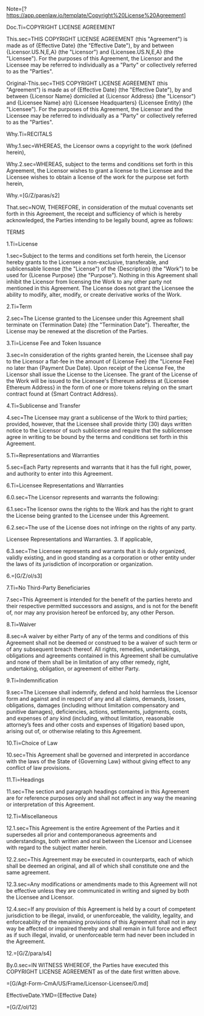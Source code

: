 Note=[?https://app.openlaw.io/template/Copyright%20License%20Agreement]

Doc.Ti=COPYRIGHT LICENSE AGREEMENT

This.sec=THIS COPYRIGHT LICENSE AGREEMENT (this "Agreement") is made as of {Effective Date} (the "Effective Date"), by and between {Licensor.US.N,E,A} (the "Licensor") and {Licensee.US.N,E,A} (the "Licensee"). For the purposes of this Agreement, the Licensor and the Licensee may be referred to individually as a "Party" or collectively referred to as the "Parties".


Original-This.sec=THIS COPYRIGHT LICENSE AGREEMENT (this "Agreement") is made as of {Effective Date} (the "Effective Date"), by and between {Licensor Name} domiciled at {Licensor Address} (the "Licensor") and {Licensee Name} a(n) {Licensee Headquarters} {Licensee Entity} (the "Licensee"). For the purposes of this Agreement, the Licensor and the Licensee may be referred to individually as a "Party" or collectively referred to as the "Parties".

Why.Ti=RECITALS

Why.1.sec=WHEREAS, the Licensor owns a copyright to the work (defined herein),

Why.2.sec=WHEREAS, subject to the terms and conditions set forth in this Agreement, the Licensor wishes to grant a license to the Licensee and the Licensee wishes to obtain a license of the work for the purpose set forth herein,

Why.=[G/Z/paras/s2]

That.sec=NOW, THEREFORE, in consideration of the mutual covenants set forth in this Agreement, the receipt and sufficiency of which is hereby acknowledged, the Parties intending to be legally bound, agree as follows:

TERMS

1.Ti=License

1.sec=Subject to the terms and conditions set forth herein, the Licensor hereby grants to the Licensee a non-exclusive, transferable, and sublicensable license (the "License") of the {Description} (the "Work") to be used for {License Purpose} (the "Purpose"). Nothing in this Agreement shall inhibit the Licensor from licensing the Work to any other party not mentioned in this Agreement. The License does not grant the Licensee the ability to modify, alter, modify, or create derivative works of the Work.

2.Ti=Term

2.sec=The License granted to the Licensee under this Agreement shall terminate on {Termination Date} (the "Termination Date"). Thereafter, the License may be renewed at the discretion of the Parties.

3.Ti=License Fee and Token Issuance

3.sec=In consideration of the rights granted herein, the Licensee shall pay to the Licensor a flat-fee in the amount of {License Fee} (the "License Fee) no later than {Payment Due Date}. Upon receipt of the License Fee, the Licensor shall issue the License to the Licensee. The grant of the License of the Work will be issued to the Licensee's Ethereum address at {Licensee Ethereum Address} in the form of one or more tokens relying on the smart contract found at {Smart Contract Address}.

4.Ti=Sublicense and Transfer

4.sec=The Licensee may grant a sublicense of the Work to third parties; provided, however, that the Licensee shall provide thirty (30) days written notice to the Licensor of such sublicense and require that the sublicensee agree in writing to be bound by the terms and conditions set forth in this Agreement.

5.Ti=Representations and Warranties

5.sec=Each Party represents and warrants that it has the full right, power, and authority to enter into this Agreement.

6.Ti=Licensee Representations and Warranties

6.0.sec=The Licensor represents and warrants the following:

6.1.sec=The licensor owns the rights to the Work and has the right to grant the License being granted to the Licensee under this Agreement.

6.2.sec=The use of the License does not infringe on the rights of any party.

Licensee Representations and Warranties.
3. If applicable,

6.3.sec=The Licensee represents and warrants that it is duly organized, validly existing, and in good standing as a corporation or other entity under the laws of its jurisdiction of incorporation or organization.

6.=[G/Z/ol/s3]

7.Ti=No Third-Party Beneficiaries

7.sec=This Agreement is intended for the benefit of the parties hereto and their respective permitted successors and assigns, and is not for the benefit of, nor may any provision hereof be enforced by, any other Person.

8.Ti=Waiver

8.sec=A waiver by either Party of any of the terms and conditions of this Agreement shall not be deemed or construed to be a waiver of such term or of any subsequent breach thereof. All rights, remedies, undertakings, obligations and agreements contained in this Agreement shall be cumulative and none of them shall be in limitation of any other remedy, right, undertaking, obligation, or agreement of either Party.

9.Ti=Indemnification

9.sec=The Licensee shall indemnify, defend and hold harmless the Licensor form and against and in respect of any and all claims, demands, losses, obligations, damages (including without limitation compensatory and punitive damages), deficiencies, actions, settlements, judgments, costs, and expenses of any kind (including, without limitation, reasonable attorney’s fees and other costs and expenses of litigation) based upon, arising out of, or otherwise relating to this Agreement.

10.Ti=Choice of Law

10.sec=This Agreement shall be governed and interpreted in accordance with the laws of the State of {Governing Law} without giving effect to any conflict of law provisions.

11.Ti=Headings

11.sec=The section and paragraph headings contained in this Agreement are for reference purposes only and shall not affect in any way the meaning or interpretation of this Agreement.

12.Ti=Miscellaneous

12.1.sec=This Agreement is the entire Agreement of the Parties and it supersedes all prior and contemporaneous agreements and understandings, both written and oral between the Licensor and Licensee with regard to the subject matter herein.

12.2.sec=This Agreement may be executed in counterparts, each of which shall be deemed an original, and all of which shall constitute one and the same agreement.

12.3.sec=Any modifications or amendments made to this Agreement will not be effective unless they are communicated in writing and signed by both the Licensee and Licensor.

12.4.sec=If any provision of this Agreement is held by a court of competent jurisdiction to be illegal, invalid, or unenforceable, the validity, legality, and enforceability of the remaining provisions of this Agreement shall not in any way be affected or impaired thereby and shall remain in full force and effect as if such illegal, invalid, or unenforceable term had never been included in the Agreement.

12.=[G/Z/para/s4]

By.0.sec=IN WITNESS WHEREOF, the Parties have executed this COPYRIGHT LICENSE AGREEMENT as of the date first written above.

=[G/Agt-Form-CmA/US/Frame/Licensor-Licensee/0.md]

EffectiveDate.YMD={Effective Date}


=[G/Z/ol/12]